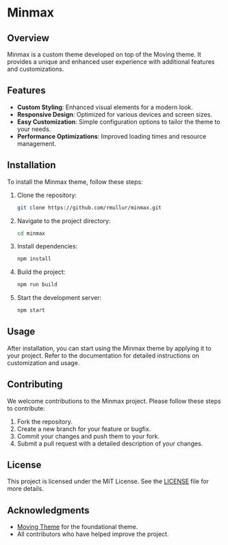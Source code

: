 # Minmax

## Overview
Minmax is a custom theme developed on top of the Moving theme. It provides a unique and enhanced user experience with additional features and customizations.

## Features
- **Custom Styling**: Enhanced visual elements for a modern look.
- **Responsive Design**: Optimized for various devices and screen sizes.
- **Easy Customization**: Simple configuration options to tailor the theme to your needs.
- **Performance Optimizations**: Improved loading times and resource management.

## Installation
To install the Minmax theme, follow these steps:

1. Clone the repository:
   ```bash
   git clone https://github.com/rmullur/minmax.git
   ```

2. Navigate to the project directory:
   ```bash
   cd minmax
   ```

3. Install dependencies:
   ```bash
   npm install
   ```

4. Build the project:
   ```bash
   npm run build
   ```

5. Start the development server:
   ```bash
   npm start
   ```

## Usage
After installation, you can start using the Minmax theme by applying it to your project. Refer to the documentation for detailed instructions on customization and usage.

## Contributing
We welcome contributions to the Minmax project. Please follow these steps to contribute:

1. Fork the repository.
2. Create a new branch for your feature or bugfix.
3. Commit your changes and push them to your fork.
4. Submit a pull request with a detailed description of your changes.

## License
This project is licensed under the MIT License. See the [LICENSE](LICENSE) file for more details.

## Acknowledgments
- [Moving Theme](https://github.com/huangyz0918/moving) for the foundational theme.
- All contributors who have helped improve the project.